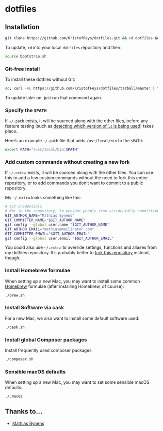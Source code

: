 # dotfiles


## Installation

```bash
git clone https://github.com/KristofFeys/dotfiles.git && cd dotfiles && source bootstrap.sh
```

To update, `cd` into your local `dotfiles` repository and then:

```bash
source bootstrap.sh
```

### Git-free install

To install these dotfiles without Git:

```bash
cd; curl -#L https://github.com/KristofFeys/dotfiles/tarball/master | tar -xzv --strip-components 1 --exclude={README.md,bootstrap.sh,.osx,LICENSE-MIT.txt}
```

To update later on, just run that command again.

### Specify the `$PATH`

If `~/.path` exists, it will be sourced along with the other files, before any feature testing (such as [detecting which version of `ls` is being used](https://github.com/KristofFeys/dotfiles/blob/aff769fd75225d8f2e481185a71d5e05b76002dc/.aliases#L21-26)) takes place.

Here’s an example `~/.path` file that adds `/usr/local/bin` to the `$PATH`:

```bash
export PATH="/usr/local/bin:$PATH"
```

### Add custom commands without creating a new fork

If `~/.extra` exists, it will be sourced along with the other files. You can use this to add a few custom commands without the need to fork this entire repository, or to add commands you don’t want to commit to a public repository.

My `~/.extra` looks something like this:

```bash
# Git credentials
# Not in the repository, to prevent people from accidentally committing under my name
GIT_AUTHOR_NAME="Mathias Bynens"
GIT_COMMITTER_NAME="$GIT_AUTHOR_NAME"
git config --global user.name "$GIT_AUTHOR_NAME"
GIT_AUTHOR_EMAIL="mathias@mailinator.com"
GIT_COMMITTER_EMAIL="$GIT_AUTHOR_EMAIL"
git config --global user.email "$GIT_AUTHOR_EMAIL"
```

You could also use `~/.extra` to override settings, functions and aliases from my dotfiles repository. It’s probably better to [fork this repository](https://github.com/KristofFeys/dotfiles/fork) instead, though.


### Install Homebrew formulae

When setting up a new Mac, you may want to install some common [Homebrew](http://brew.sh/) formulae (after installing Homebrew, of course):

```bash
./brew.sh
```

### Install Software via cask

For a new Mac, we also want to install some default software used:

```bash
./cask.sh
```

### Install global Composer packages

Install frequently used composer packages

```bash
./composer.sh
```


### Sensible macOS defaults

When setting up a new Mac, you may want to set some sensible macOS defaults:

```bash
./.macos
```


## Thanks to…

* [Mathias Bynens](https://mathiasbynens.be/)
